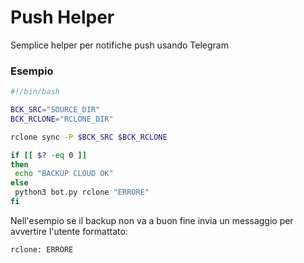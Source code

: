 # Push Helper

Semplice helper per notifiche push usando Telegram

### Esempio

```bash
#!/bin/bash

BCK_SRC="SOURCE_DIR"
BCK_RCLONE="RCLONE_DIR"

rclone sync -P $BCK_SRC $BCK_RCLONE

if [[ $? -eq 0 ]]
then
 echo "BACKUP CLOUD OK"
else
 python3 bot.py rclone "ERRORE"
fi
```

Nell'esempio se il backup non va a buon fine invia un messaggio per avvertire l'utente formattato:

```textile
rclone: ERRORE
```
